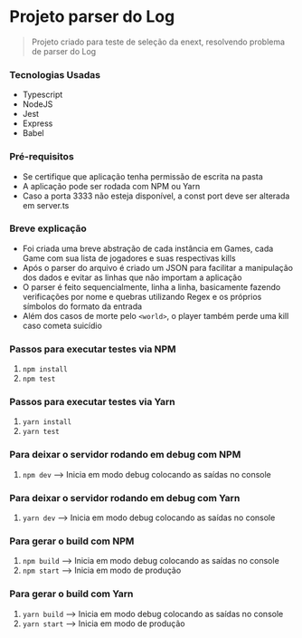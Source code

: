 # Projeto parser do Log

> Projeto criado para teste de seleção da enext, resolvendo problema de parser do Log

### Tecnologias Usadas

- Typescript
- NodeJS
- Jest
- Express
- Babel

### Pré-requisitos

- Se certifique que aplicação tenha permissão de escrita na pasta
- A aplicação pode ser rodada com NPM ou Yarn
- Caso a porta 3333 não esteja disponível, a const port deve ser alterada em server.ts

### Breve explicação

- Foi criada uma breve abstração de cada instância em Games, cada Game com sua lista de jogadores e suas respectivas kills
- Após o parser do arquivo é criado um JSON para facilitar a manipulação dos dados e evitar as linhas que não importam a aplicação
- O parser é feito sequencialmente, linha a linha, basicamente fazendo verificações por nome e quebras utilizando Regex e os próprios símbolos do formato da entrada
- Além dos casos de morte pelo `<world>`, o player também perde uma kill caso cometa suicídio

### Passos para executar testes via NPM

1. `npm install`
2. `npm test`

### Passos para executar testes via Yarn

1. `yarn install`
2. `yarn test`

### Para deixar o servidor rodando em debug com NPM

1. `npm dev` --> Inicia em modo debug colocando as saídas no console

### Para deixar o servidor rodando em debug com Yarn

1. `yarn dev` --> Inicia em modo debug colocando as saídas no console

### Para gerar o build com NPM

1. `npm build` --> Inicia em modo debug colocando as saídas no console
2. `npm start` --> Inicia em modo de produção

### Para gerar o build com Yarn

1. `yarn build` --> Inicia em modo debug colocando as saídas no console
2. `yarn start` --> Inicia em modo de produção
